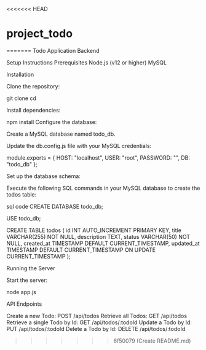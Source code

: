 <<<<<<< HEAD
# project_todo
=======
Todo Application Backend

Setup Instructions
Prerequisites
Node.js (v12 or higher)
MySQL


Installation

Clone the repository:

git clone <your-repo-url>
cd <your-repo-directory>


Install dependencies:

npm install
Configure the database:

Create a MySQL database named todo_db.

Update the db.config.js file with your MySQL credentials:

module.exports = {
  HOST: "localhost",
  USER: "root",
  PASSWORD: "",
  DB: "todo_db"
};


Set up the database schema:

Execute the following SQL commands in your MySQL database to create the todos table:

sql code 
CREATE DATABASE todo_db;

USE todo_db;

CREATE TABLE todos (
  id INT AUTO_INCREMENT PRIMARY KEY,
  title VARCHAR(255) NOT NULL,
  description TEXT,
  status VARCHAR(50) NOT NULL,
  created_at TIMESTAMP DEFAULT CURRENT_TIMESTAMP,
  updated_at TIMESTAMP DEFAULT CURRENT_TIMESTAMP ON UPDATE CURRENT_TIMESTAMP
);


Running the Server

Start the server:

node app.js


API Endpoints

Create a new Todo: POST /api/todos
Retrieve all Todos: GET /api/todos
Retrieve a single Todo by Id: GET /api/todos/:todoId
Update a Todo by Id: PUT /api/todos/:todoId
Delete a Todo by Id: DELETE /api/todos/:todoId

>>>>>>> 6f50079 (Create README.md)
